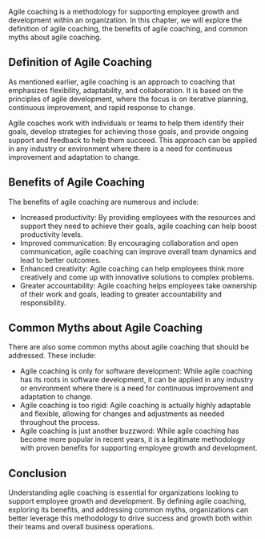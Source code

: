 
Agile coaching is a methodology for supporting employee growth and development within an organization. In this chapter, we will explore the definition of agile coaching, the benefits of agile coaching, and common myths about agile coaching.

Definition of Agile Coaching
----------------------------

As mentioned earlier, agile coaching is an approach to coaching that emphasizes flexibility, adaptability, and collaboration. It is based on the principles of agile development, where the focus is on iterative planning, continuous improvement, and rapid response to change.

Agile coaches work with individuals or teams to help them identify their goals, develop strategies for achieving those goals, and provide ongoing support and feedback to help them succeed. This approach can be applied in any industry or environment where there is a need for continuous improvement and adaptation to change.

Benefits of Agile Coaching
--------------------------

The benefits of agile coaching are numerous and include:

* Increased productivity: By providing employees with the resources and support they need to achieve their goals, agile coaching can help boost productivity levels.
* Improved communication: By encouraging collaboration and open communication, agile coaching can improve overall team dynamics and lead to better outcomes.
* Enhanced creativity: Agile coaching can help employees think more creatively and come up with innovative solutions to complex problems.
* Greater accountability: Agile coaching helps employees take ownership of their work and goals, leading to greater accountability and responsibility.

Common Myths about Agile Coaching
---------------------------------

There are also some common myths about agile coaching that should be addressed. These include:

* Agile coaching is only for software development: While agile coaching has its roots in software development, it can be applied in any industry or environment where there is a need for continuous improvement and adaptation to change.
* Agile coaching is too rigid: Agile coaching is actually highly adaptable and flexible, allowing for changes and adjustments as needed throughout the process.
* Agile coaching is just another buzzword: While agile coaching has become more popular in recent years, it is a legitimate methodology with proven benefits for supporting employee growth and development.

Conclusion
----------

Understanding agile coaching is essential for organizations looking to support employee growth and development. By defining agile coaching, exploring its benefits, and addressing common myths, organizations can better leverage this methodology to drive success and growth both within their teams and overall business operations.

